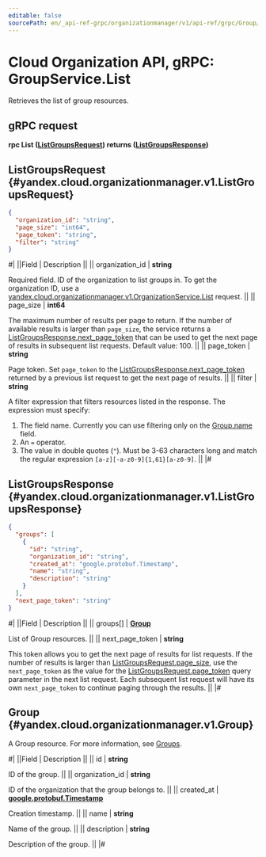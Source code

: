 ```yaml
---
editable: false
sourcePath: en/_api-ref-grpc/organizationmanager/v1/api-ref/grpc/Group/list.md
---
```


# Cloud Organization API, gRPC: GroupService.List

Retrieves the list of group resources.

## gRPC request

**rpc List ([ListGroupsRequest](#yandex.cloud.organizationmanager.v1.ListGroupsRequest)) returns ([ListGroupsResponse](#yandex.cloud.organizationmanager.v1.ListGroupsResponse))**

## ListGroupsRequest {#yandex.cloud.organizationmanager.v1.ListGroupsRequest}

```json
{
  "organization_id": "string",
  "page_size": "int64",
  "page_token": "string",
  "filter": "string"
}
```

#|
||Field | Description ||
|| organization_id | **string**

Required field. ID of the organization to list groups in.
To get the organization ID, use a [yandex.cloud.organizationmanager.v1.OrganizationService.List](/docs/organization/api-ref/grpc/Organization/list#List) request. ||
|| page_size | **int64**

The maximum number of results per page to return. If the number of available
results is larger than `page_size`,
the service returns a [ListGroupsResponse.next_page_token](#yandex.cloud.organizationmanager.v1.ListGroupsResponse)
that can be used to get the next page of results in subsequent list requests.
Default value: 100. ||
|| page_token | **string**

Page token. Set `page_token`
to the [ListGroupsResponse.next_page_token](#yandex.cloud.organizationmanager.v1.ListGroupsResponse)
returned by a previous list request to get the next page of results. ||
|| filter | **string**

A filter expression that filters resources listed in the response.
The expression must specify:
1. The field name. Currently you can use filtering only on the [Group.name](#yandex.cloud.organizationmanager.v1.Group) field.
2. An `=` operator.
3. The value in double quotes (`"`). Must be 3-63 characters long and match the regular expression `[a-z][-a-z0-9]{1,61}[a-z0-9]`. ||
|#

## ListGroupsResponse {#yandex.cloud.organizationmanager.v1.ListGroupsResponse}

```json
{
  "groups": [
    {
      "id": "string",
      "organization_id": "string",
      "created_at": "google.protobuf.Timestamp",
      "name": "string",
      "description": "string"
    }
  ],
  "next_page_token": "string"
}
```

#|
||Field | Description ||
|| groups[] | **[Group](#yandex.cloud.organizationmanager.v1.Group)**

List of Group resources. ||
|| next_page_token | **string**

This token allows you to get the next page of results for list requests. If the number of results
is larger than [ListGroupsRequest.page_size](#yandex.cloud.organizationmanager.v1.ListGroupsRequest), use
the `next_page_token` as the value
for the [ListGroupsRequest.page_token](#yandex.cloud.organizationmanager.v1.ListGroupsRequest) query parameter
in the next list request. Each subsequent list request will have its own
`next_page_token` to continue paging through the results. ||
|#

## Group {#yandex.cloud.organizationmanager.v1.Group}

A Group resource.
For more information, see [Groups](/docs/organization/operations/manage-groups).

#|
||Field | Description ||
|| id | **string**

ID of the group. ||
|| organization_id | **string**

ID of the organization that the group belongs to. ||
|| created_at | **[google.protobuf.Timestamp](https://developers.google.com/protocol-buffers/docs/reference/google.protobuf#timestamp)**

Creation timestamp. ||
|| name | **string**

Name of the group. ||
|| description | **string**

Description of the group. ||
|#
